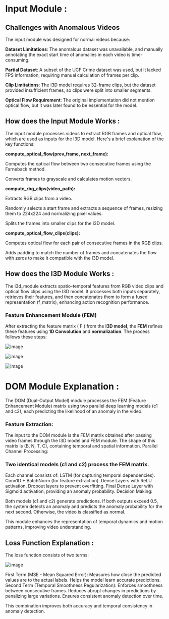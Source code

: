 

# Input Module :
## Challenges with Anomalous Videos
The input module was designed for normal videos because:

**Dataset Limitations**: The anomalous dataset was unavailable, and manually annotating the exact start time of anomalies in each video is time-consuming.

**Partial Dataset**: A subset of the UCF Crime dataset was used, but it lacked FPS information, requiring manual calculation of frames per clip.

**Clip Limitations**: The I3D model requires 32-frame clips, but the dataset provided insufficient frames, so clips were split into smaller segments.

**Optical Flow Requirement**: The original implementation did not mention optical flow, but it was later found to be essential for the model.

## How does the Input Module Works :
The input module processes videos to extract RGB frames and optical flow, which are used as inputs for the I3D model. Here's a brief explanation of the key functions:

**compute_optical_flow(prev_frame, next_frame):**

Computes the optical flow between two consecutive frames using the Farneback method.

Converts frames to grayscale and calculates motion vectors.

**compute_rbg_clips(video_path):**

Extracts RGB clips from a video.

Randomly selects a start frame and extracts a sequence of frames, resizing them to 224x224 and normalizing pixel values.

Splits the frames into smaller clips for the I3D model.

**compute_optical_flow_clips(clips):**

Computes optical flow for each pair of consecutive frames in the RGB clips.

Adds padding to match the number of frames and concatenates the flow with zeros to make it compatible with the I3D model.

## How does the I3D Module Works :

The i3d_module extracts spatio-temporal features from RGB video clips and optical flow clips using the I3D model. It processes both inputs separately, retrieves their features, and then concatenates them to form a fused representation (f_matrix), enhancing action recognition performance.

### Feature Enhancement Module (FEM)

After extracting the feature matrix \( F \) from the **I3D model**, the **FEM** refines these features using **1D Convolution** and **normalization**. The process follows these steps:

![image](https://github.com/user-attachments/assets/b217c7fc-9c29-41dd-ad45-7e535bc2c14a)

![image](https://github.com/user-attachments/assets/9095c524-59bb-42ff-b920-7addf540d5b7)


![image](https://github.com/user-attachments/assets/4da5a8a2-e1a1-45e3-81a2-8807d037594e)


# DOM Module Explanation :
The DOM (Dual-Output Model) module processes the FEM (Feature Enhancement Module) matrix using two parallel deep learning models (c1 and c2), each predicting the likelihood of an anomaly in the video.

### Feature Extraction:

The input to the DOM module is the FEM matrix obtained after passing video frames through the I3D model and FEM module.
The shape of this matrix is (B, N, T, C), containing temporal and spatial information.
Parallel Channel Processing:

### Two identical models (c1 and c2) process the FEM matrix.
Each channel consists of:
LSTM (for capturing temporal dependencies).
Conv1D + BatchNorm (for feature extraction).
Dense Layers with ReLU activation.
Dropout layers to prevent overfitting.
Final Dense Layer with Sigmoid activation, providing an anomaly probability.
Decision Making:

Both models (c1 and c2) generate predictions.
If both outputs exceed 0.5, the system detects an anomaly and predicts the anomaly probability for the next second.
Otherwise, the video is classified as normal.




This module enhances the representation of temporal dynamics and motion patterns, improving video understanding.

## Loss Function Explanation :
The loss function consists of two terms:

![image](https://github.com/user-attachments/assets/3ad718b6-9107-44fa-9158-4e30622d7202)

First Term (MSE - Mean Squared Error):
Measures how close the predicted values are to the actual labels.
Helps the model learn accurate predictions.
Second Term (Temporal Smoothness Regularization):
Enforces smoothness between consecutive frames.
Reduces abrupt changes in predictions by penalizing large variations.
Ensures consistent anomaly detection over time.

This combination improves both accuracy and temporal consistency in anomaly detection.


